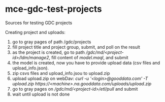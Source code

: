 mce-gdc-test-projects
=====================

Sources for testing GDC projects

Creating project and uploads:

1. go to gray pages of path /gdc/projects
2. fill project title and project group, submit, and poll on the result
3. as the project is created, go to path _/gdc/md/\<project-id\>/ldm/manage2_, fill content of _model.maql_, and submit
4. the model is created, now you have to provide upload data (csv files and upload\_info.json).
5. zip csvs files and upload\_info.jsou to upload.zip
6. upload upload.zip on webDav: _curl -u '\<login\>@gooddata.com' -T upload.zip https://\<machine\>.na.gooddata.com/uploads/upload.zip_
7. go to gray pages on _/gdc/md/\<project-id\>/etl/pull_ and submit
8. wait until upload is not done
